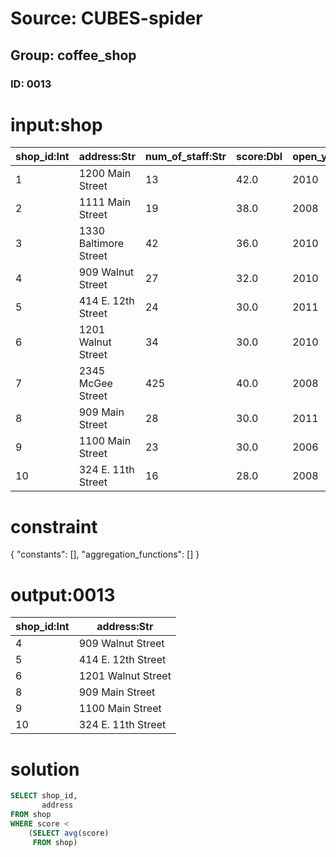 # Source: CUBES-spider
## Group: coffee_shop
### ID: 0013

# input:shop

| shop_id:Int | address:Str | num_of_staff:Str | score:Dbl | open_year:Str |
|---|---|---|---|---|
| 1 | 1200 Main Street | 13 | 42.0 | 2010 |
| 2 | 1111 Main Street | 19 | 38.0 | 2008 |
| 3 | 1330 Baltimore Street | 42 | 36.0 | 2010 |
| 4 | 909 Walnut Street | 27 | 32.0 | 2010 |
| 5 | 414 E. 12th Street | 24 | 30.0 | 2011 |
| 6 | 1201 Walnut Street | 34 | 30.0 | 2010 |
| 7 | 2345 McGee Street | 425 | 40.0 | 2008 |
| 8 | 909 Main Street | 28 | 30.0 | 2011 |
| 9 | 1100 Main Street | 23 | 30.0 | 2006 |
| 10 | 324 E. 11th Street | 16 | 28.0 | 2008 |

# constraint

{
  "constants": [],
  "aggregation_functions": []
}

# output:0013

| shop_id:Int | address:Str |
|---|---|
| 4 | 909 Walnut Street |
| 5 | 414 E. 12th Street |
| 6 | 1201 Walnut Street |
| 8 | 909 Main Street |
| 9 | 1100 Main Street |
| 10 | 324 E. 11th Street |

# solution

```sql
SELECT shop_id,
       address
FROM shop
WHERE score <
    (SELECT avg(score)
     FROM shop)
```
